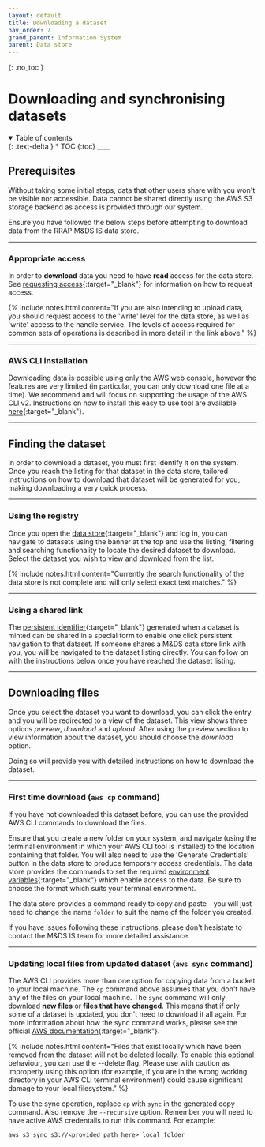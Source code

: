 ```yaml
---
layout: default
title: Downloading a dataset
nav_order: 7
grand_parent: Information System
parent: Data store
---
```


{: .no_toc }

# Downloading and synchronising datasets

<details  open markdown="block">
  <summary>
    Table of contents
  </summary>
{: .text-delta }
* TOC
{:toc}
____
</details>

## Prerequisites

Without taking some initial steps, data that other users share with you won't be visible nor accessible. Data cannot be shared directly using the AWS S3 storage backend as access is provided through our system.

Ensure you have followed the below steps before attempting to download data from the RRAP M&DS IS data store.

___

### Appropriate access

In order to **download** data you need to have **read** access for the data store. See [requesting access](../getting-started-is/requesting-access-is.html){:target="\_blank"} for information on how to request access.

{% include notes.html content="If you are also intending to upload data, you should request access to the 'write' level for the data store, as well as 'write' access to the handle service. The levels of access required for common sets of operations is described in more detail in the link above." %}

___
### AWS CLI installation

Downloading data is possible using only the AWS web console, however the features are very limited (in particular, you can only download one file at a time). We recommend and will focus on supporting the usage of the AWS CLI v2. Instructions on how to install this easy to use tool are available [here](setting-up-the-aws-cli.html){:target="\_blank"}.

___
## Finding the dataset

In order to download a dataset, you must first identify it on the system. Once you reach the listing for that dataset in the data store, tailored instructions on how to download that dataset will be generated for you, making downloading a very quick process.

___
### Using the registry

Once you open the [data store](https://data.rrap-is.com){:target="\_blank"} and log in, you can navigate to datasets using the banner at the top and use the listing, filtering and searching functionality to locate the desired dataset to download. Select the dataset you wish to view and download from the list.

{% include notes.html content="Currently the search functionality of the data store is not complete and will only select exact text matches." %}

___
### Using a shared link

The [persistent identifier](../digital-object-identifiers.html){:target="\_blank"} generated when a dataset is minted can be shared in a special form to enable one click persistent navigation to that dataset. If someone shares a M&DS data store link with you, you will be navigated to the dataset listing directly. You can follow on with the instructions below once you have reached the dataset listing.

___
## Downloading files

Once you select the dataset you want to download, you can click the entry and you will be redirected to a view of the dataset. This view shows three options _preview_, _download_ and _upload_. After using the preview section to view information about the dataset, you should choose the _download_ option.

Doing so will provide you with detailed instructions on how to download the dataset.

___
### First time download (`aws cp` command)

If you have not downloaded this dataset before, you can use the provided AWS CLI commands to download the files.

Ensure that you create a new folder on your system, and navigate (using the terminal environment in which your AWS CLI tool is installed) to the location containing that folder. You will also need to use the 'Generate Credentials' button in the data store to produce temporary access credentials. The data store provides the commands to set the required [environment variables](https://docs.aws.amazon.com/cli/latest/userguide/cli-configure-envvars.html){:target="\_blank"} which enable access to the data. Be sure to choose the format which suits your terminal environment.

The data store provides a command ready to copy and paste - you will just need to change the name `folder` to suit the name of the folder you created.

If you have issues following these instructions, please don't hesistate to contact the M&DS IS team for more detailed assistance.

___
### Updating local files from updated dataset (`aws sync` command)

The AWS CLI provides more than one option for copying data from a bucket to your local machine. The `cp` command above assumes that you don't have any of the files on your local machine. The `sync` command will only download **new files** or **files that have changed**. This means that if only some of a dataset is updated, you don't need to download it all again. For more information about how the sync command works, please see the official [AWS documentation](https://docs.aws.amazon.com/cli/latest/reference/s3/sync.html){:target="\_blank"}.

{% include notes.html content="Files that exist locally which have been removed from the dataset will not be deleted locally. To enable this optional behaviour, you can use the --delete flag. Please use with caution as improperly using this option (for example, if you are in the wrong working directory in your AWS CLI terminal environment) could cause significant damage to your local filesystem." %}

To use the sync operation, replace `cp` with `sync` in the generated copy command. Also remove the `--recursive` option. Remember you will need to have active AWS credentails to run this command. For example:

```
aws s3 sync s3://<provided path here> local_folder
```
